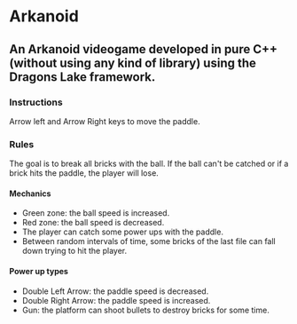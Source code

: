 # Arkanoid
## An Arkanoid videogame developed in pure C++ (without using any kind of library) using the Dragons Lake framework.

### Instructions

Arrow left and Arrow Right keys to move the paddle.

### Rules
The goal is to break all bricks with the ball.
If the ball can't be catched or if a brick hits the paddle, the player will lose.

#### Mechanics
- Green zone: the ball speed is increased.
- Red zone: the ball speed is decreased.
- The player can catch some power ups with the paddle.
- Between random intervals of time, some bricks of the last file can fall down trying to hit the player.

#### Power up types
- Double Left Arrow: the paddle speed is decreased.
- Double Right Arrow: the paddle speed is increased.
- Gun: the platform can shoot bullets to destroy bricks for some time.

